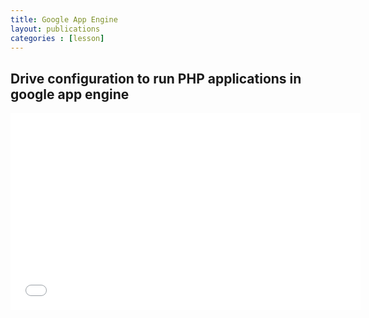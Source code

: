 ```yaml
---
title: Google App Engine
layout: publications
categories : [lesson]
---
```


## Drive configuration to run PHP applications in google app engine

<iframe width="560" height="315" src="//www.youtube.com/embed/Iql-ReSPm6Y" frameborder="0" allowfullscreen></iframe>
